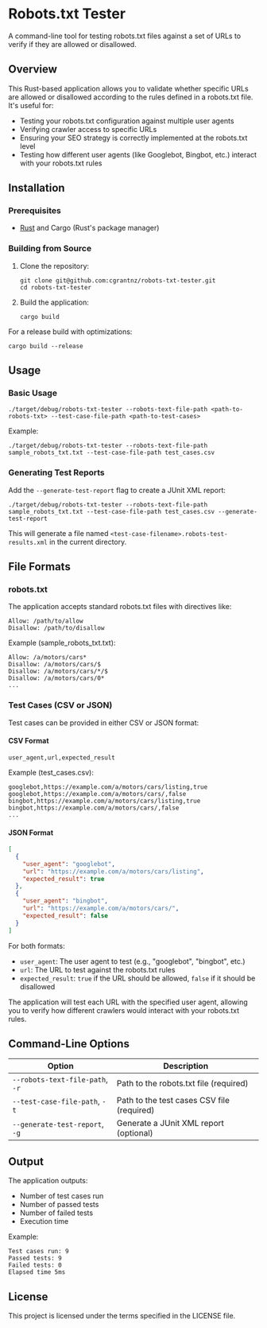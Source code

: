 # Robots.txt Tester

A command-line tool for testing robots.txt files against a set of URLs to verify if they are allowed or disallowed.

## Overview

This Rust-based application allows you to validate whether specific URLs are allowed or disallowed according to the rules defined in a robots.txt file. It's useful for:

- Testing your robots.txt configuration against multiple user agents
- Verifying crawler access to specific URLs
- Ensuring your SEO strategy is correctly implemented at the robots.txt level
- Testing how different user agents (like Googlebot, Bingbot, etc.) interact with your robots.txt rules

## Installation

### Prerequisites

- [Rust](https://www.rust-lang.org/tools/install) and Cargo (Rust's package manager)

### Building from Source

1. Clone the repository:
   ```
   git clone git@github.com:cgrantnz/robots-txt-tester.git
   cd robots-txt-tester
   ```

2. Build the application:
   ```
   cargo build
   ```

For a release build with optimizations:
```
cargo build --release
```

## Usage

### Basic Usage

```
./target/debug/robots-txt-tester --robots-text-file-path <path-to-robots-txt> --test-case-file-path <path-to-test-cases>
```

Example:
```
./target/debug/robots-txt-tester --robots-text-file-path sample_robots_txt.txt --test-case-file-path test_cases.csv
```

### Generating Test Reports

Add the `--generate-test-report` flag to create a JUnit XML report:

```
./target/debug/robots-txt-tester --robots-text-file-path sample_robots_txt.txt --test-case-file-path test_cases.csv --generate-test-report
```

This will generate a file named `<test-case-filename>.robots-test-results.xml` in the current directory.

## File Formats

### robots.txt

The application accepts standard robots.txt files with directives like:

```
Allow: /path/to/allow
Disallow: /path/to/disallow
```

Example (sample_robots_txt.txt):
```
Allow: /a/motors/cars*
Disallow: /a/motors/cars/$
Disallow: /a/motors/cars/*/$
Disallow: /a/motors/cars/0*
...
```

### Test Cases (CSV or JSON)

Test cases can be provided in either CSV or JSON format:

#### CSV Format

```
user_agent,url,expected_result
```

Example (test_cases.csv):
```
googlebot,https://example.com/a/motors/cars/listing,true
googlebot,https://example.com/a/motors/cars/,false
bingbot,https://example.com/a/motors/cars/listing,true
bingbot,https://example.com/a/motors/cars/,false
...
```

#### JSON Format

```json
[
  {
    "user_agent": "googlebot",
    "url": "https://example.com/a/motors/cars/listing",
    "expected_result": true
  },
  {
    "user_agent": "bingbot",
    "url": "https://example.com/a/motors/cars/",
    "expected_result": false
  }
]
```

For both formats:
- `user_agent`: The user agent to test (e.g., "googlebot", "bingbot", etc.)
- `url`: The URL to test against the robots.txt rules
- `expected_result`: `true` if the URL should be allowed, `false` if it should be disallowed

The application will test each URL with the specified user agent, allowing you to verify how different crawlers would interact with your robots.txt rules.

## Command-Line Options

| Option | Description |
|--------|-------------|
| `--robots-text-file-path`, `-r` | Path to the robots.txt file (required) |
| `--test-case-file-path`, `-t` | Path to the test cases CSV file (required) |
| `--generate-test-report`, `-g` | Generate a JUnit XML report (optional) |

## Output

The application outputs:
- Number of test cases run
- Number of passed tests
- Number of failed tests
- Execution time

Example:
```
Test cases run: 9
Passed tests: 9
Failed tests: 0
Elapsed time 5ms
```

## License

This project is licensed under the terms specified in the LICENSE file.
